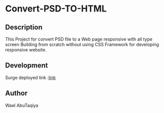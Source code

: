 # Convert-PSD-TO-HTML

## Description

This Project for convert PSD file to a Web page responsive with all type screen
Building from scratch without using CSS Framework for developing responsive website.

## Development

Surge deployed link :[link](http://psd2html-wael.surge.sh/)

## Author
Wael AbuTaqiya
